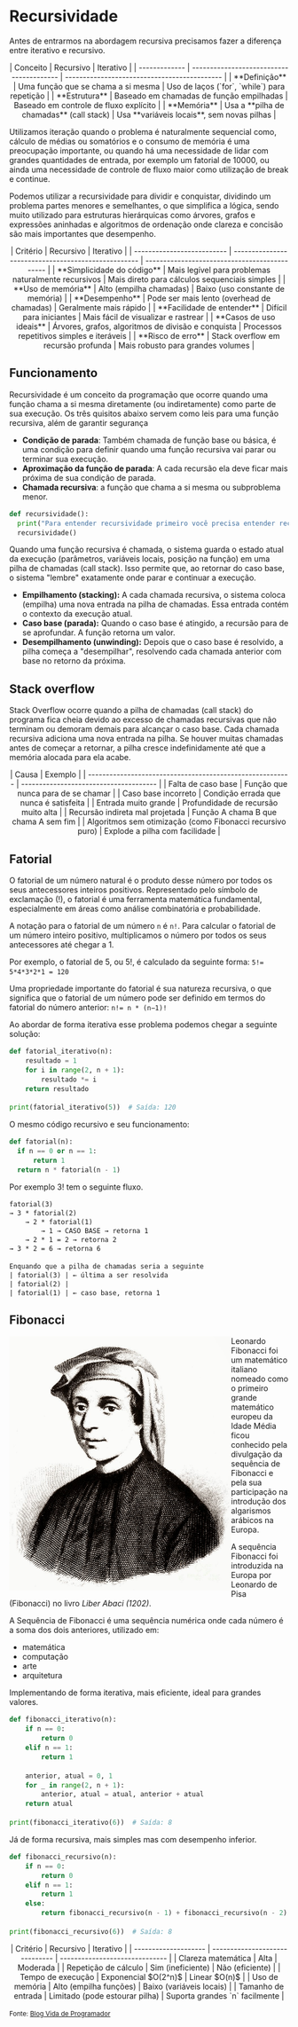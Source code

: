 # Recursividade

Antes de entrarmos na abordagem recursiva precisamos fazer a diferença entre iterativo e recursivo.

<div align="center" markdown="1">
| Conceito      | Recursivo                                | Iterativo                                    |
| ------------- | ---------------------------------------- | -------------------------------------------- |
| **Definição** | Uma função que se chama a si mesma       | Uso de laços (`for`, `while`) para repetição |
| **Estrutura** | Baseado em chamadas de função empilhadas | Baseado em controle de fluxo explícito       |
| **Memória**   | Usa a **pilha de chamadas** (call stack) | Usa **variáveis locais**, sem novas pilhas   |
</div>


Utilizamos iteração quando o problema é naturalmente sequencial como, cálculo de médias ou somatórios e o consumo de memória é uma preocupação importante, ou quando há uma necessidade de lidar com grandes quantidades de entrada, por exemplo um fatorial de 10000, ou ainda uma necessidade de controle de fluxo maior como utilização de break e continue.

Podemos utilizar a recursividade para dividir e conquistar, dividindo um problema partes menores e semelhantes, o que simplifica a lógica, sendo muito utilizado para estruturas hierárquicas como árvores, grafos e expressões aninhadas e algoritmos de ordenação onde clareza e concisão são mais importantes que desempenho.

<div align="center" markdown="1">
| Critério                   | Recursivo                                           | Iterativo                                     |
| -------------------------- | --------------------------------------------------- | --------------------------------------------- |
| **Simplicidade do código** | Mais legível para problemas naturalmente recursivos | Mais direto para cálculos sequenciais simples |
| **Uso de memória**         | Alto (empilha chamadas)                             | Baixo (uso constante de memória)              |
| **Desempenho**             | Pode ser mais lento (overhead de chamadas)          | Geralmente mais rápido                        |
| **Facilidade de entender** | Difícil para iniciantes                             | Mais fácil de visualizar e rastrear           |
| **Casos de uso ideais**    | Árvores, grafos, algoritmos de divisão e conquista  | Processos repetitivos simples e iteráveis     |
| **Risco de erro**          | Stack overflow em recursão profunda                 | Mais robusto para grandes volumes             |
</div>


## Funcionamento

Recursividade é um conceito da programação que ocorre quando uma função chama a si mesma diretamente (ou indiretamente) como parte de sua execução. Os três quisitos abaixo servem como leis para uma função recursiva, além de garantir segurança

- **Condição de parada**: Também chamada de função base ou básica, é uma condição para definir quando uma função recursiva vai parar ou terminar sua execução.
- **Aproximação da função de parada**: A cada recursão ela deve ficar mais próxima de sua condição de parada.
- **Chamada recursiva**: a função que chama a si mesma ou subproblema menor.

```py
def recursividade():
  print("Para entender recursividade primeiro você precisa entender recursividade")
  recursividade()
```

Quando uma função recursiva é chamada, o sistema guarda o estado atual da execução (parâmetros, variáveis locais, posição na função) em uma pilha de chamadas (call stack). Isso permite que, ao retornar do caso base, o sistema "lembre" exatamente onde parar e continuar a execução.

- **Empilhamento (stacking):** A cada chamada recursiva, o sistema coloca (empilha) uma nova entrada na pilha de chamadas. Essa entrada contém o contexto da execução atual.
- **Caso base (parada):** Quando o caso base é atingido, a recursão para de se aprofundar. A função retorna um valor.
- **Desempilhamento (unwinding):** Depois que o caso base é resolvido, a pilha começa a "desempilhar", resolvendo cada chamada anterior com base no retorno da próxima.


## Stack overflow

Stack Overflow ocorre quando a pilha de chamadas (call stack) do programa fica cheia devido ao excesso de chamadas recursivas que não terminam ou demoram demais para alcançar o caso base. Cada chamada recursiva adiciona uma nova entrada na pilha. Se houver muitas chamadas antes de começar a retornar, a pilha cresce indefinidamente até que a memória alocada para ela acabe.

<div align="center" markdown="1">
| Causa                                                     | Exemplo                                |
| --------------------------------------------------------- | -------------------------------------- |
| Falta de caso base                                        | Função que nunca para de se chamar     |
| Caso base incorreto                                       | Condição errada que nunca é satisfeita |
| Entrada muito grande                                      | Profundidade de recursão muito alta    |
| Recursão indireta mal projetada                           | Função A chama B que chama A sem fim   |
| Algoritmos sem otimização (como Fibonacci recursivo puro) | Explode a pilha com facilidade         |
</div>


## Fatorial

O fatorial de um número natural é o produto desse número por todos os seus antecessores inteiros positivos. Representado pelo símbolo de exclamação (!), o fatorial é uma ferramenta matemática fundamental, especialmente em áreas como análise combinatória e probabilidade.

A notação para o fatorial de um número `n` é `n!`. Para calcular o fatorial de um número inteiro positivo, multiplicamos o número por todos os seus antecessores até chegar a 1.

Por exemplo, o fatorial de 5, ou 5!, é calculado da seguinte forma:
`5!= 5*4*3*2*1 = 120`

Uma propriedade importante do fatorial é sua natureza recursiva, o que significa que o fatorial de um número pode ser definido em termos do fatorial do número anterior:
`n!= n * (n−1)!`


Ao abordar de forma iterativa esse problema podemos chegar a seguinte solução:

```py
def fatorial_iterativo(n):
    resultado = 1
    for i in range(2, n + 1):
        resultado *= i
    return resultado

print(fatorial_iterativo(5))  # Saída: 120
```

O mesmo código recursivo e seu funcionamento:

```py
def fatorial(n):
  if n == 0 or n == 1:
      return 1
  return n * fatorial(n - 1)
```

Por exemplo 3! tem o seguinte fluxo.

```
fatorial(3)
→ 3 * fatorial(2)
    → 2 * fatorial(1)
        → 1 → CASO BASE → retorna 1
    → 2 * 1 = 2 → retorna 2
→ 3 * 2 = 6 → retorna 6

Enquando que a pilha de chamadas seria a seguinte
| fatorial(3) | ← última a ser resolvida
| fatorial(2) |
| fatorial(1) | ← caso base, retorna 1
```


## Fibonacci

<a href="https://gvanrossum.github.io/" target="_blank"><img align="left" width="400" src="../../assets/algoritmos/Fibonacci.jpg" /></a>

Leonardo Fibonacci foi um matemático italiano nomeado como o primeiro grande matemático europeu da Idade Média ficou conhecido pela divulgação da sequência de Fibonacci e pela sua participação na introdução dos algarismos arábicos na Europa.

A sequência Fibonacci foi introduzida na Europa por Leonardo de Pisa (Fibonacci) no livro *Liber Abaci (1202)*.

A Sequência de Fibonacci é uma sequência numérica onde cada número é a soma dos dois anteriores, utilizado em:

- matemática
- computação
- arte
- arquitetura


Implementando de forma iterativa, mais eficiente, ideal para grandes valores.

```py
def fibonacci_iterativo(n):
    if n == 0:
        return 0
    elif n == 1:
        return 1

    anterior, atual = 0, 1
    for _ in range(2, n + 1):
        anterior, atual = atual, anterior + atual
    return atual

print(fibonacci_iterativo(6))  # Saída: 8
```

Já de forma recursiva, mais simples mas com desempenho inferior.

```py
def fibonacci_recursivo(n):
    if n == 0:
        return 0
    elif n == 1:
        return 1
    else:
        return fibonacci_recursivo(n - 1) + fibonacci_recursivo(n - 2)

print(fibonacci_recursivo(6))  # Saída: 8
```

<div align="center" markdown="1">
| Critério             | Recursivo                      | Iterativo                      |
| -------------------- | ------------------------------ | ------------------------------ |
| Clareza matemática   | Alta                           | Moderada                       |
| Repetição de cálculo | Sim (ineficiente)              | Não (eficiente)                |
| Tempo de execução    | Exponencial $O(2^n)$           | Linear $O(n)$                  |
| Uso de memória       | Alto (empilha funções)         | Baixo (variáveis locais)       |
| Tamanho de entrada   | Limitado (pode estourar pilha) | Suporta grandes `n` facilmente |
</div>


















<a href="https://developerslife.tech/pt/wp-content/uploads/2016/01/tirinha1516.png"><img src="https://developerslife.tech/pt/wp-content/uploads/2016/01/tirinha1516.png" alt="" title="" /></a><small>Fonte: <a href="https://developerslife.tech/pt/">Blog Vida de Programador</a></small>

